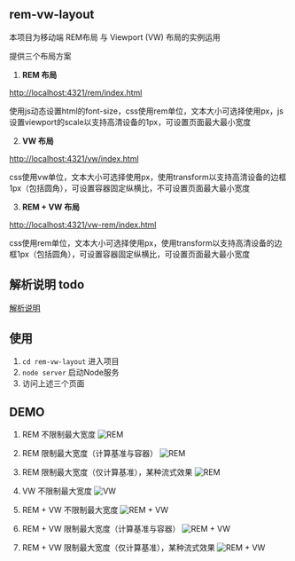 
## rem-vw-layout

本项目为移动端 REM布局 与 Viewport (VW) 布局的实例运用

提供三个布局方案

1. **REM 布局** 

[http://localhost:4321/rem/index.html](http://localhost:4321/rem/index.html)

使用js动态设置html的font-size，css使用rem单位，文本大小可选择使用px，js设置viewport的scale以支持高清设备的1px，可设置页面最大最小宽度

2. **VW 布局**

[http://localhost:4321/vw/index.html](http://localhost:4321/vw/index.html)

css使用vw单位，文本大小可选择使用px，使用transform以支持高清设备的边框1px（包括圆角），可设置容器固定纵横比，不可设置页面最大最小宽度

3. **REM + VW 布局**

[http://localhost:4321/vw-rem/index.html](http://localhost:4321/vw-rem/index.html)

css使用rem单位，文本大小可选择使用px，使用transform以支持高清设备的边框1px（包括圆角），可设置容器固定纵横比，可设置页面最大最小宽度


## 解析说明 todo

[解析说明](https://www.cnblogs.com/imwtr/p/9576546.html)


## 使用
1. `cd rem-vw-layout` 进入项目
2. `node server` 启动Node服务
3. 访问上述三个页面


## DEMO 
1. REM 不限制最大宽度
![REM](./gif/rem.gif)

2. REM 限制最大宽度（计算基准与容器）
![REM](./gif/rem-max.gif)

3. REM 限制最大宽度（仅计算基准），某种流式效果
![REM](./gif/rem-flow.gif)

4. VW 不限制最大宽度
![VW](./gif/vw.gif)

5. REM + VW 不限制最大宽度
![REM + VW](./gif/rem-vw.gif)

6. REM + VW 限制最大宽度（计算基准与容器）
![REM + VW](./gif/rem-vw-max.gif)

7. REM + VW 限制最大宽度（仅计算基准），某种流式效果
![REM + VW](./gif/rem-vw-flow.gif)

